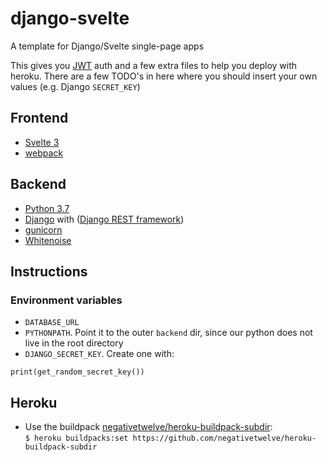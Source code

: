 # django-svelte
A template for Django/Svelte single-page apps

This gives you [JWT](https://jwt.io/) auth and a few extra files to help you deploy with heroku. There are a few TODO's in here where you should insert your own values (e.g. Django `SECRET_KEY`)

## Frontend
- [Svelte 3](https://svelte.dev/)
- [webpack](https://webpack.js.org/)

## Backend
- [Python 3.7](https://www.python.org/)
- [Django](https://www.djangoproject.com/) with ([Django REST framework](https://www.django-rest-framework.org/))
- [gunicorn](https://gunicorn.org/)
- [Whitenoise](http://whitenoise.evans.io/en/stable/)

## Instructions

### Environment variables
- `DATABASE_URL`
- `PYTHONPATH`. Point it to the outer `backend` dir, since our python does not live in the root directory
- `DJANGO_SECRET_KEY`. Create one with:  
```>>> from django.core.management.utils import get_random_secret_key; 
print(get_random_secret_key())
```

## Heroku
- Use the buildpack [negativetwelve/heroku-buildpack-subdir](https://github.com/negativetwelve/heroku-buildpack-subdir):  
```$ heroku buildpacks:set https://github.com/negativetwelve/heroku-buildpack-subdir```